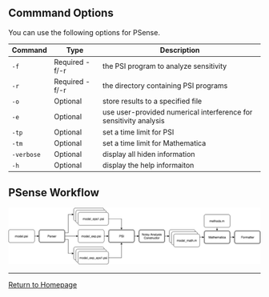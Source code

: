 
## Commmand Options

You can use the following options for PSense.  


| Command    | Type           | Description                              |
| ---------- | -------------- | ---------------------------------------- |
| `-f`       | Required -f/-r | the PSI program to analyze sensitivity   |
| `-r`       | Required -f/-r | the directory containing PSI programs    |
| `-o`       | Optional       | store results to a specified file        |
| `-e`       | Optional       | use user-provided numerical interference for sensitivity analysis |
| `-tp`      | Optional       | set a time limit for PSI                 |
| `-tm`      | Optional       | set a time limit for Mathematica         |
| `-verbose` | Optional       | display all hiden information            |
| `-h`       | Optional       | display the help informaiton             |



## PSense Workflow
![Workflow of PSense](image/workflow.png "Workflow of PSense")

***
[Return to Homepage](index.html)

